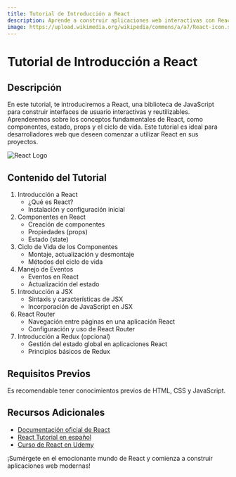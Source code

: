 ```yaml
---
title: Tutorial de Introducción a React
description: Aprende a construir aplicaciones web interactivas con React.
image: https://upload.wikimedia.org/wikipedia/commons/a/a7/React-icon.svg
---
```


# Tutorial de Introducción a React

## Descripción

En este tutorial, te introduciremos a React, una biblioteca de JavaScript para construir interfaces de usuario interactivas y reutilizables. Aprenderemos sobre los conceptos fundamentales de React, como componentes, estado, props y el ciclo de vida. Este tutorial es ideal para desarrolladores web que deseen comenzar a utilizar React en sus proyectos.

![React Logo](https://upload.wikimedia.org/wikipedia/commons/a/a7/React-icon.svg)

## Contenido del Tutorial

1. Introducción a React
   - ¿Qué es React?
   - Instalación y configuración inicial
2. Componentes en React
   - Creación de componentes
   - Propiedades (props)
   - Estado (state)
3. Ciclo de Vida de los Componentes
   - Montaje, actualización y desmontaje
   - Métodos del ciclo de vida
4. Manejo de Eventos
   - Eventos en React
   - Actualización del estado
5. Introducción a JSX
   - Sintaxis y características de JSX
   - Incorporación de JavaScript en JSX
6. React Router
   - Navegación entre páginas en una aplicación React
   - Configuración y uso de React Router
7. Introducción a Redux (opcional)
   - Gestión del estado global en aplicaciones React
   - Principios básicos de Redux

## Requisitos Previos

Es recomendable tener conocimientos previos de HTML, CSS y JavaScript.

## Recursos Adicionales

- [Documentación oficial de React](https://reactjs.org/docs/getting-started.html)
- [React Tutorial en español](https://es.reactjs.org/tutorial/tutorial.html)
- [Curso de React en Udemy](https://www.udemy.com/course/react-the-complete-guide-incl-redux/)

¡Sumérgete en el emocionante mundo de React y comienza a construir aplicaciones web modernas!

